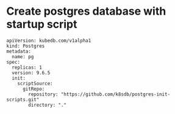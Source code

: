 # Create postgres database with startup script

    apiVersion: kubedb.com/v1alpha1
    kind: Postgres
    metadata:
      name: pg
    spec:
      replicas: 1
      version: 9.6.5
      init:
        scriptSource:
          gitRepo:
            repository: "https://github.com/k8sdb/postgres-init-scripts.git"
            directory: "."
